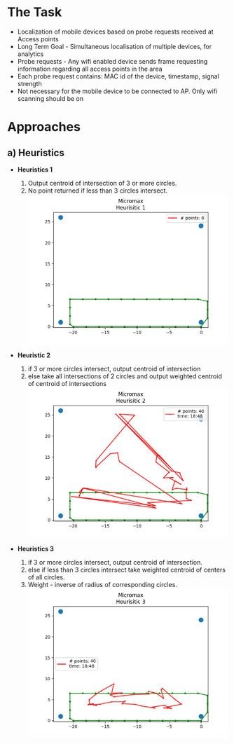 # The Task
- Localization of mobile devices based on probe requests received at Access points
- Long Term Goal - Simultaneous localisation of multiple devices, for analytics
- Probe requests - Any wifi enabled device sends frame requesting information regarding  all access points in the area
- Each probe request contains: MAC id of the device, timestamp, signal strength
- Not necessary for the mobile device to be connected to AP. Only wifi scanning should be on


# Approaches
## a) Heuristics

- **Heuristics 1**
  	1. Output centroid of intersection of 3 or more circles.
  	2. No point returned if less than 3 circles intersect.
  	![Micromax](images/heuristic1.png)
- **Heuristic 2**
	1. if 3 or more circles intersect, output centroid of intersection
	2. else take all intersections of 2 circles and output weighted centroid of centroid of intersections
  	![Micromax](images/heuristic2.png)

- **Heuristics 3**
  	1. if 3 or more circles intersect, output centroid of intersection.
  	2. else if less than 3 circles intersect take weighted centroid of centers of all circles.
  	3. Weight - inverse of radius of corresponding circles.
  	![Micromax](images/heuristic3.png)

